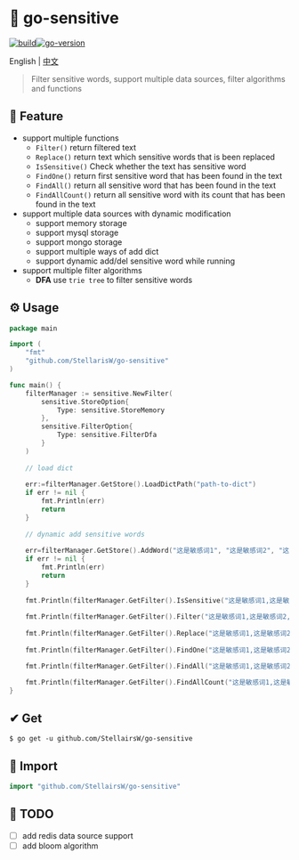 # 🚫 go-sensitive

[![build](https://img.shields.io/badge/build-1.01-brightgreen)](https://github.com/StellarisW/go-sensitive)[![go-version](https://img.shields.io/badge/go-~%3D1.19-30dff3?logo=go)](https://github.com/StellarisW/go-sensitive)

English | [中文](README-zh_cn.md)

> Filter sensitive words, support multiple data sources, filter algorithms and functions

## 🌟 Feature

- support multiple functions
    - `Filter()` return filtered text
    - `Replace()` return text which sensitive words that is been replaced
    - `IsSensitive()` Check whether the text has sensitive word
    - `FindOne()` return first sensitive word that has been found in the text
    - `FindAll()` return all sensitive word that has been found in the text
    - `FindAllCount()` return all sensitive word with its count that has been found in the text
- support multiple data sources with dynamic modification
    - support memory storage
    - support mysql storage
    - support mongo storage
    - support multiple ways of add dict
    - support dynamic add/del sensitive word while running
- support multiple filter algorithms
    - **DFA** use `trie tree`  to filter sensitive words

## ⚙ Usage

```go
package main

import (
	"fmt"
	"github.com/StellarisW/go-sensitive"
)

func main() {
    filterManager := sensitive.NewFilter(
        sensitive.StoreOption{
            Type: sensitive.StoreMemory
        },
        sensitive.FilterOption{
            Type: sensitive.FilterDfa
        }
    )
    
    // load dict
    
    err:=filterManager.GetStore().LoadDictPath("path-to-dict")
    if err != nil {
        fmt.Println(err)
        return
	}
    
    // dynamic add sensitive words
    
    err=filterManager.GetStore().AddWord("这是敏感词1", "这是敏感词2", "这是敏感词3")
    if err != nil {
        fmt.Println(err)
        return
	}
    
    fmt.Println(filterManager.GetFilter().IsSensitive("这是敏感词1,这是敏感词2,这是敏感词3,这是敏感词1,这里没有敏感词"))
    
    fmt.Println(filterManager.GetFilter().Filter("这是敏感词1,这是敏感词2,这是敏感词3,这是敏感词1,这里没有敏感词"))
    
    fmt.Println(filterManager.GetFilter().Replace("这是敏感词1,这是敏感词2,这是敏感词3,这是敏感词1,这里没有敏感词", '*'))
    
    fmt.Println(filterManager.GetFilter().FindOne("这是敏感词1,这是敏感词2,这是敏感词3,这是敏感词1,这里没有敏感词"))

    fmt.Println(filterManager.GetFilter().FindAll("这是敏感词1,这是敏感词2,这是敏感词3,这是敏感词1,这里没有敏感词"))

    fmt.Println(filterManager.GetFilter().FindAllCount("这是敏感词1,这是敏感词2,这是敏感词3,这是敏感词1,这里没有敏感词"))
}
```

## ✔ Get

```
$ go get -u github.com/StellairsW/go-sensitive
```

## 📂 Import

```go
import "github.com/StellairsW/go-sensitive"
```

## 

## 📌 TODO

- [ ] add redis data source support
- [ ] add bloom algorithm
